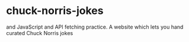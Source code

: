 # chuck-norris-jokes
and JavaScript and API fetching practice. A website which lets you hand curated Chuck Norris jokes
